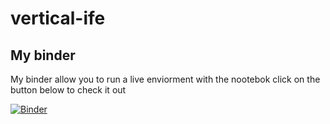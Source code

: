 # vertical-ife

## My binder
My binder allow you to run a live enviorment with the nootebok click on the button below to check it out

[![Binder](https://mybinder.org/badge_logo.svg)](https://mybinder.org/v2/gh/danton-taiger/vertical-ife/master)
